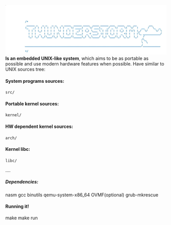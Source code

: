 ![THUNDERSTORM_LOGO](TH.jpg)
**Is an embedded UNIX-like system**, which aims 
to be as portable as possible and use modern hardware features when possible.
Have similar to UNIX sources tree:
#### System programs sources:
```
src/ 
```
#### Portable kernel sources:
```
kernel/
```
#### HW dependent kernel sources:
```
arch/
```
#### Kernel libc:
```
libc/
```
....

##### Dependencies:
nasm gcc binutils qemu-system-x86_64 OVMF(optional) grub-mkrescue
#### Running it!
make
make run 
